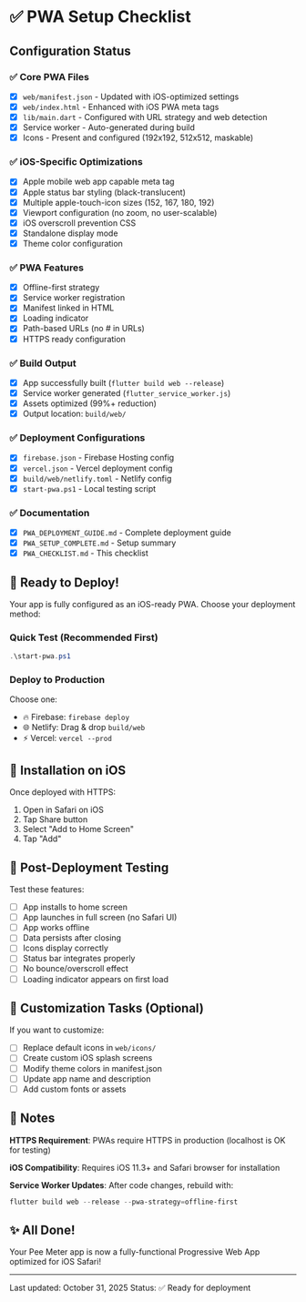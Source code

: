 # ✅ PWA Setup Checklist

## Configuration Status

### ✅ Core PWA Files
- [x] `web/manifest.json` - Updated with iOS-optimized settings
- [x] `web/index.html` - Enhanced with iOS PWA meta tags
- [x] `lib/main.dart` - Configured with URL strategy and web detection
- [x] Service worker - Auto-generated during build
- [x] Icons - Present and configured (192x192, 512x512, maskable)

### ✅ iOS-Specific Optimizations
- [x] Apple mobile web app capable meta tag
- [x] Apple status bar styling (black-translucent)
- [x] Multiple apple-touch-icon sizes (152, 167, 180, 192)
- [x] Viewport configuration (no zoom, no user-scalable)
- [x] iOS overscroll prevention CSS
- [x] Standalone display mode
- [x] Theme color configuration

### ✅ PWA Features
- [x] Offline-first strategy
- [x] Service worker registration
- [x] Manifest linked in HTML
- [x] Loading indicator
- [x] Path-based URLs (no # in URLs)
- [x] HTTPS ready configuration

### ✅ Build Output
- [x] App successfully built (`flutter build web --release`)
- [x] Service worker generated (`flutter_service_worker.js`)
- [x] Assets optimized (99%+ reduction)
- [x] Output location: `build/web/`

### ✅ Deployment Configurations
- [x] `firebase.json` - Firebase Hosting config
- [x] `vercel.json` - Vercel deployment config
- [x] `build/web/netlify.toml` - Netlify config
- [x] `start-pwa.ps1` - Local testing script

### ✅ Documentation
- [x] `PWA_DEPLOYMENT_GUIDE.md` - Complete deployment guide
- [x] `PWA_SETUP_COMPLETE.md` - Setup summary
- [x] `PWA_CHECKLIST.md` - This checklist

## 🚀 Ready to Deploy!

Your app is fully configured as an iOS-ready PWA. Choose your deployment method:

### Quick Test (Recommended First)
```powershell
.\start-pwa.ps1
```

### Deploy to Production
Choose one:
- 🔥 Firebase: `firebase deploy`
- 🌐 Netlify: Drag & drop `build/web`
- ⚡ Vercel: `vercel --prod`

## 📲 Installation on iOS

Once deployed with HTTPS:
1. Open in Safari on iOS
2. Tap Share button
3. Select "Add to Home Screen"
4. Tap "Add"

## 🎯 Post-Deployment Testing

Test these features:
- [ ] App installs to home screen
- [ ] App launches in full screen (no Safari UI)
- [ ] App works offline
- [ ] Data persists after closing
- [ ] Icons display correctly
- [ ] Status bar integrates properly
- [ ] No bounce/overscroll effect
- [ ] Loading indicator appears on first load

## 🔧 Customization Tasks (Optional)

If you want to customize:
- [ ] Replace default icons in `web/icons/`
- [ ] Create custom iOS splash screens
- [ ] Modify theme colors in manifest.json
- [ ] Update app name and description
- [ ] Add custom fonts or assets

## 📝 Notes

**HTTPS Requirement**: PWAs require HTTPS in production (localhost is OK for testing)

**iOS Compatibility**: Requires iOS 11.3+ and Safari browser for installation

**Service Worker Updates**: After code changes, rebuild with:
```powershell
flutter build web --release --pwa-strategy=offline-first
```

## ✨ All Done!

Your Pee Meter app is now a fully-functional Progressive Web App optimized for iOS Safari!

---

Last updated: October 31, 2025
Status: ✅ Ready for deployment

